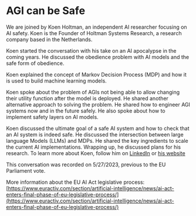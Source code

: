 # AGI can be Safe

We are joined by Koen Holtman, an independent AI researcher focusing on AI safety. Koen is the Founder of Holtman Systems Research, a research company based in the Netherlands. 

Koen started the conversation with his take on an AI apocalypse in the coming years. He discussed the obedience problem with AI models and the safe form of obedience.

Koen explained the concept of Markov Decision Process (MDP) and how it is used to build machine learning models. 

Koen spoke about the problem of AGIs not being able to allow changing their utility function after the model is deployed. He shared another alternative approach to solving the problem. He shared how to engineer AGI systems now and in the future safely. He also spoke about how to implement safety layers on AI models.

Koen discussed the ultimate goal of a safe AI system and how to check that an AI system is indeed safe. He discussed the intersection between large language Models (LLMs) and MDPs. He shared the key ingredients to scale the current AI implementations. Wrapping up, he discussed plans for his research. To learn more about Koen, follow him on [LinkedIn](https://nl.linkedin.com/in/koen-holtman-2312844) or [his website](https://holtmansystemsresearch.nl/)

This conversation was recorded on 5/27/2023, previous to the EU Parliament vote.

More information about the EU AI Act legislative process: 
[https://www.euractiv.com/section/artificial-intelligence/news/ai-act-enters-final-phase-of-eu-legislative-process/](https://www.euractiv.com/section/artificial-intelligence/news/ai-act-enters-final-phase-of-eu-legislative-process/)
